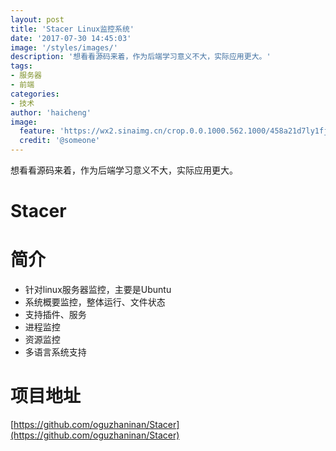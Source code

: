 ```yaml
---
layout: post
title: 'Stacer Linux监控系统'
date: '2017-07-30 14:45:03'
image: '/styles/images/'
description: '想看看源码来着，作为后端学习意义不大，实际应用更大。'
tags:
- 服务器 
- 前端
categories:
- 技术
author: 'haicheng'
image:
  feature: 'https://wx2.sinaimg.cn/crop.0.0.1000.562.1000/458a21d7ly1fjasnl3hvrj20rs0fm41h.jpg'
  credit: '@someone'
---
```


想看看源码来着，作为后端学习意义不大，实际应用更大。

Stacer
===


简介
===
- 针对linux服务器监控，主要是Ubuntu
- 系统概要监控，整体运行、文件状态
- 支持插件、服务
- 进程监控
- 资源监控
- 多语言系统支持

项目地址
===
[https://github.com/oguzhaninan/Stacer](https://github.com/oguzhaninan/Stacer)



